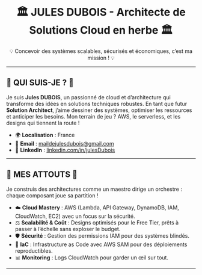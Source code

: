 <div align="center">
  <h1>🏛️ JULES DUBOIS - Architecte de Solutions Cloud en herbe 🏛️</h1>
  <p>💡 Concevoir des systèmes scalables, sécurisés et économiques, c’est ma mission ! 💡</p>
</div>

---

## **🧠 QUI SUIS-JE ? 🧠**
Je suis **Jules DUBOIS**, un passionné de cloud et d’architecture qui transforme des idées en solutions techniques robustes. En tant que futur **Solution Architect**, j’aime dessiner des systèmes, optimiser les ressources et anticiper les besoins. Mon terrain de jeu ? AWS, le serverless, et les designs qui tiennent la route !  

- 🌍 **Localisation** : France  
- 📧 **Email** : [maildejulesdubois@gmail.com](mailto:maildejulesdubois@gmail.com)  
- 🔗 **LinkedIn** : [linkedin.com/in/julesDubois](https://www.linkedin.com/in/jules-dubois-3a676532b/)  

---

## **🔧 MES ATTOUTS 🔧**
Je construis des architectures comme un maestro dirige un orchestre : chaque composant joue sa partition !  

- ☁️ **Cloud Mastery** : AWS (Lambda, API Gateway, DynamoDB, IAM, CloudWatch, EC2) avec un focus sur la sécurité.  
- ⚖️ **Scalabilité & Coût** : Designs optimisés pour le Free Tier, prêts à passer à l’échelle sans exploser le budget.  
- 🛡️ **Sécurité** : Gestion des permissions IAM pour des systèmes blindés.  
- 📜 **IaC** : Infrastructure as Code avec AWS SAM pour des déploiements reproductibles.  
- 📊 **Monitoring** : Logs CloudWatch pour garder un œil sur tout.  

---




